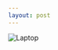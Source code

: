 ```yaml
---
layout: post
---
```


![Laptop](https://cdn.rawgit.com/Ryan-Sheehan/plane-seats-design/fc8043eb/images/laptop.jpg)




